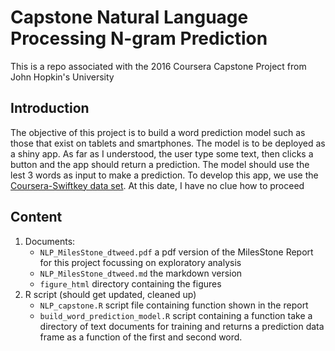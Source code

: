 # Capstone Natural Language Processing N-gram Prediction
This is a repo associated with the 2016 Coursera Capstone Project from John Hopkin's University

## Introduction

The objective of this project is to build a word prediction model such as those that exist on tablets and smartphones. 
The model is to be deployed as a shiny app. As far as I understood, the user type some text, then clicks a button and the app should return a prediction.  The model should use the lest 3 words as input to make a prediction. 
To develop this app, we use the  [Coursera-Swiftkey data set](https://d396qusza40orc.cloudfront.net/dsscapstone/dataset/Coursera-SwiftKey.zip).
At this date, I have no clue how to proceed


## Content

1. Documents:
	* `NLP_MilesStone_dtweed.pdf` a pdf version of the MilesStone Report for this project focussing on exploratory analysis
	*  `NLP_MilesStone_dtweed.md` the markdown version 
	*  `figure_html` directory containing the figures
1. R script (should get updated, cleaned up)
	* `NLP_capstone.R` script file containing function shown in the report
	* `build_word_prediction_model.R` script containing a function take a directory of text documents for training and returns a prediction data frame as a function of the first and second word. 